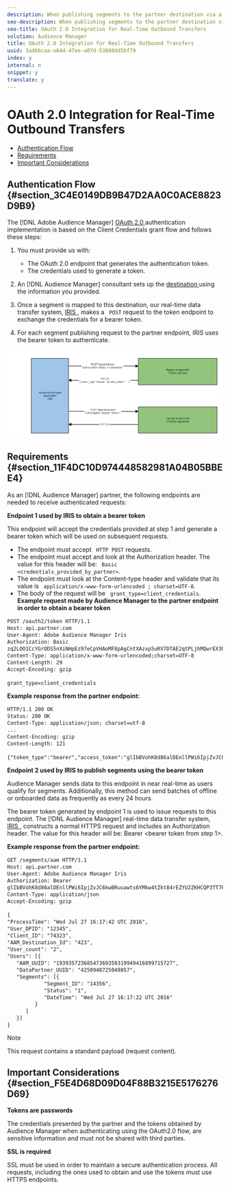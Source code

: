 ```yaml
---
description: When publishing segments to the partner destination via a realtime server-to-server integration, Audience Manager can be set up to authenticate using OAuth2.0 when making the requests. This presents the ability to issue authenticated requests from Audience Manager to your endpoint.
seo-description: When publishing segments to the partner destination via a realtime server-to-server integration, Audience Manager can be set up to authenticate using OAuth2.0 when making the requests. This presents the ability to issue authenticated requests from Audience Manager to your endpoint.
seo-title: OAuth 2.0 Integration for Real-Time Outbound Transfers
solution: Audience Manager
title: OAuth 2.0 Integration for Real-Time Outbound Transfers
uuid: 3a4bbcaa-e64d-47ee-a07d-53880dd5bf79
index: y
internal: n
snippet: y
translate: y
---
```


# OAuth 2.0 Integration for Real-Time Outbound Transfers


<ul class="simplelist"> 
 <li> <a href="../../../c_integration/c_outbounding_data/c_outbound_json/oauth-in-outbound-transfers.md#section_3C4E0149DB9B47D2AA0C0ACE8823D9B9" format="dita" scope="local"> Authentication Flow </a> </li> 
 <li> <a href="../../../c_integration/c_outbounding_data/c_outbound_json/oauth-in-outbound-transfers.md#section_11F4DC10D974448582981A04B05BBEE4" format="dita" scope="local"> Requirements </a> </li> 
 <li> <a href="../../../c_integration/c_outbounding_data/c_outbound_json/oauth-in-outbound-transfers.md#section_F5E4D68D09D04F88B3215E5176276D69" format="dita" scope="local"> Important Considerations </a> </li> 
</ul>



## Authentication Flow {#section_3C4E0149DB9B47D2AA0C0ACE8823D9B9}

The [!DNL  Adobe Audience Manager] [ OAuth 2.0 ](https://tools.ietf.org/html/rfc6749#section-4.4) authentication implementation is based on the Client Credentials grant flow and follows these steps: 


1. You must provide us with: 
    * The OAuth 2.0 endpoint that generates the authentication token.
    * The credentials used to generate a token.


1. An [!DNL  Audience Manager] consultant sets up the [ destination ](../../../c_features/c_destinations/c_destinations.md#concept_5BDA346C376C4B719EA394108AB2735A) using the information you provided.
1. Once a segment is mapped to this destination, our real-time data transfer system, [ IRIS ](../../../c_reference/c_compintro/c_compact.md#section_1966DC17FD14419E943CEF04F13A005B), makes a ` POST` request to the token endpoint to exchange the credentials for a bearer token.
1. For each segment publishing request to the partner endpoint, IRIS uses the bearer token to authenticate.


![](assets/oauth2-iris.png) 

## Requirements {#section_11F4DC10D974448582981A04B05BBEE4}

As an [!DNL  Audience Manager] partner, the following endpoints are needed to receive authenticated requests: 

**Endpoint 1 used by IRIS to obtain a bearer token** 

This endpoint will accept the credentials provided at step 1 and generate a bearer token which will be used on subsequent requests. 

* The endpoint must accept ` HTTP POST` requests.
* The endpoint must accept and look at the Authorization header. The value for this header will be: ` Basic <credentials_provided_by_partner>`.
* The endpoint must look at the Content-type header and validate that its value is ` application/x-www-form-urlencoded ; charset=UTF-8`.
* The body of the request will be ` grant_type=client_credentials`.
**Example request made by Audience Manager to the partner endpoint in order to obtain a bearer token** 


```
POST /oauth2/token HTTP/1.1 
Host: api.partner.com 
User-Agent: Adobe Audience Manager Iris 
Authorization: Basic zq2LOO1CcYGrODS5nXiNHpEz97eCpVHAoMF8pAgCntXAzxp5uRV7DTAE2qtPLjhMQwrEX3O6MHV4S 
Content-Type: application/x-www-form-urlencoded;charset=UTF-8 
Content-Length: 29 
Accept-Encoding: gzip 
  
grant_type=client_credentials
```


**Example response from the partner endpoint:** 


```
HTTP/1.1 200 OK 
Status: 200 OK 
Content-Type: application/json; charset=utf-8 
... 
Content-Encoding: gzip 
Content-Length: 121 
  
{"token_type":"bearer","access_token":"glIbBVohK8d86alDEnllPWi6IpjZvJC6kwBRuuawts6YMkw4tZkt84rEZYU2ZKHCQP3TT7PnzCQPI0yY"}
```


**Endpoint 2 used by IRIS to publish segments using the bearer token** 

Audience Manager sends data to this endpoint in near real-time as users qualify for segments. Additionally, this method can send batches of offline or onboarded data as frequently as every 24 hours. 

The bearer token generated by endpoint 1 is used to issue requests to this endpoint. The [!DNL  Audience Manager] real-time data transfer system, [ IRIS ](../../../c_reference/c_compintro/c_compact.md#section_1966DC17FD14419E943CEF04F13A005B), constructs a normal HTTPS request and includes an Authorization header. The value for this header will be: Bearer &lt;bearer token from step 1&gt;. 

**Example response from the partner endpoint:** 


```
GET /segments/aam HTTP/1.1 
Host: api.partner.com 
User-Agent: Adobe Audience Manager Iris 
Authorization: Bearer glIbBVohK8d86alDEnllPWi6IpjZvJC6kwBRuuawts6YMkw4tZkt84rEZYU2ZKHCQP3TT7PnzCQPI0yY 
Content-Type: application/json 
Accept-Encoding: gzip 
   
{ 
"ProcessTime": "Wed Jul 27 16:17:42 UTC 2016", 
"User_DPID": "12345", 
"Client_ID": "74323", 
"AAM_Destination_Id": "423", 
"User_count": "2", 
"Users": [{     
   "AAM_UUID": "19393572368547369350319949416899715727", 
   "DataPartner_UUID": "4250948725049857", 
   "Segments": [{ 
            "Segment_ID": "14356", 
            "Status": "1", 
            "DateTime": "Wed Jul 27 16:17:22 UTC 2016" 
         } 
      ] 
   }] 
}
```



>[!NOTE]
>
>This request contains a standard payload (request content).



## Important Considerations {#section_F5E4D68D09D04F88B3215E5176276D69}

**Tokens are passwords** 

The credentials presented by the partner and the tokens obtained by Audience Manager when authenticating using the OAuth2.0 flow, are sensitive information and must not be shared with third parties. 

**SSL is required** 

SSL must be used in order to maintain a secure authentication process. All requests, including the ones used to obtain and use the tokens must use HTTPS endpoints. 
